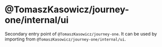 # @TomaszKasowicz/journey-one/internal/ui

Secondary entry point of `@TomaszKasowicz/journey-one`. It can be used by importing from `@TomaszKasowicz/journey-one/internal/ui`.

